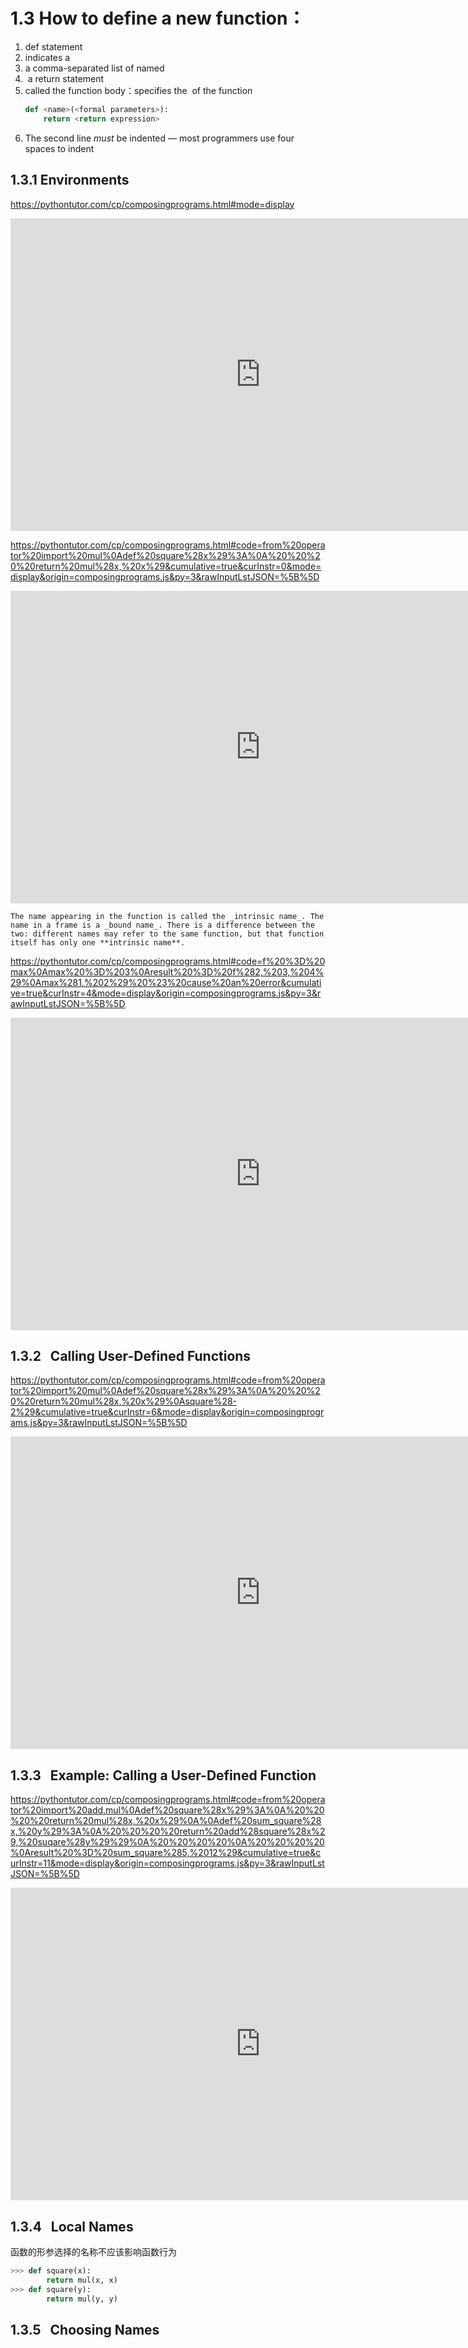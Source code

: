 # 1.3 How to define a new function：
1. def statement
2. indicates a <name>
3. a comma-separated list of named <formal parameters>
4.  a return statement
5. called the function body：specifies the <return expression> of the function
	```python
	def <name>(<formal parameters>):
		return <return expression>
	```
6. The second line _must_ be indented — most programmers use four spaces to indent

## 1.3.1 Environments
https://pythontutor.com/cp/composingprograms.html#mode=display

<iframe width="800" height="500" frameborder="0" src="https://pythontutor.com/iframe-embed.html#code=from%20math%20import%20pi%0Atau%20%3D%202%20*%20pi&codeDivHeight=400&codeDivWidth=350&cumulative=true&curInstr=2&origin=composingprograms.js&py=3&rawInputLstJSON=%5B%5D"> </iframe>

https://pythontutor.com/cp/composingprograms.html#code=from%20operator%20import%20mul%0Adef%20square%28x%29%3A%0A%20%20%20%20return%20mul%28x,%20x%29&cumulative=true&curInstr=0&mode=display&origin=composingprograms.js&py=3&rawInputLstJSON=%5B%5D

<iframe width="800" height="500" frameborder="0" src="https://pythontutor.com/iframe-embed.html#code=from%20operator%20import%20mul%0Adef%20square%28x%29%3A%0A%20%20%20%20return%20mul%28x,%20x%29&codeDivHeight=400&codeDivWidth=350&cumulative=true&curInstr=2&origin=composingprograms.js&py=3&rawInputLstJSON=%5B%5D"> </iframe>


	The name appearing in the function is called the _intrinsic name_. The name in a frame is a _bound name_. There is a difference between the two: different names may refer to the same function, but that function itself has only one **intrinsic name**.

https://pythontutor.com/cp/composingprograms.html#code=f%20%3D%20max%0Amax%20%3D%203%0Aresult%20%3D%20f%282,%203,%204%29%0Amax%281,%202%29%20%23%20cause%20an%20error&cumulative=true&curInstr=4&mode=display&origin=composingprograms.js&py=3&rawInputLstJSON=%5B%5D

<iframe width="800" height="500" frameborder="0" src="https://pythontutor.com/iframe-embed.html#code=f%20%3D%20max%0Amax%20%3D%203%0Aresult%20%3D%20f%282,%203,%204%29%0Amax%281,%202%29%20%23%20cause%20an%20error&codeDivHeight=400&codeDivWidth=350&cumulative=true&curInstr=4&origin=composingprograms.js&py=3&rawInputLstJSON=%5B%5D"> </iframe>

## 1.3.2   Calling User-Defined Functions
https://pythontutor.com/cp/composingprograms.html#code=from%20operator%20import%20mul%0Adef%20square%28x%29%3A%0A%20%20%20%20return%20mul%28x,%20x%29%0Asquare%28-2%29&cumulative=true&curInstr=6&mode=display&origin=composingprograms.js&py=3&rawInputLstJSON=%5B%5D

<iframe width="800" height="500" frameborder="0" src="https://pythontutor.com/iframe-embed.html#code=from%20operator%20import%20mul%0Adef%20square%28x%29%3A%0A%20%20%20%20return%20mul%28x,%20x%29%0Asquare%28-2%29&codeDivHeight=400&codeDivWidth=350&cumulative=true&curInstr=6&origin=composingprograms.js&py=3&rawInputLstJSON=%5B%5D"> </iframe>

## 1.3.3   Example: Calling a User-Defined Function
https://pythontutor.com/cp/composingprograms.html#code=from%20operator%20import%20add,mul%0Adef%20square%28x%29%3A%0A%20%20%20%20return%20mul%28x,%20x%29%0A%0Adef%20sum_square%28x,%20y%29%3A%0A%20%20%20%20return%20add%28square%28x%29,%20suqare%28y%29%29%0A%20%20%20%20%0A%20%20%20%20%0Aresult%20%3D%20sum_square%285,%2012%29&cumulative=true&curInstr=11&mode=display&origin=composingprograms.js&py=3&rawInputLstJSON=%5B%5D

<iframe width="800" height="500" frameborder="0" src="https://pythontutor.com/iframe-embed.html#code=from%20operator%20import%20add,mul%0Adef%20square%28x%29%3A%0A%20%20%20%20return%20mul%28x,%20x%29%0A%0Adef%20sum_square%28x,%20y%29%3A%0A%20%20%20%20return%20add%28square%28x%29,%20suqare%28y%29%29%0A%20%20%20%20%0A%20%20%20%20%0Aresult%20%3D%20sum_square%285,%2012%29&codeDivHeight=400&codeDivWidth=350&cumulative=true&curInstr=11&origin=composingprograms.js&py=3&rawInputLstJSON=%5B%5D"> </iframe>


## 1.3.4   Local Names
函数的形参选择的名称不应该影响函数行为

```python
>>> def square(x):
        return mul(x, x)
>>> def square(y):
        return mul(y, y)
```


## 1.3.5   Choosing Names
